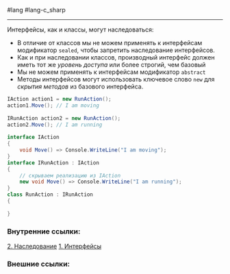 #lang #lang-c_sharp 

---
Интерфейсы, как и классы, могут наследоваться:
- В отличие от классов мы не можем применять к интерфейсам модификатор `sealed`, чтобы запретить наследование интерфейсов.
- Как и при наследовании классов, производный интерфейс должен иметь тот же *уровень доступа* или более строгий, чем базовый
- Мы не можем применять к интерфейсам модификатор `abstract`
- Методы интерфейсов могут использовать ключевое слово `new` для *скрытия методов* из базового интерфейса.

```csharp
IAction action1 = new RunAction();
action1.Move(); // I am moving
 
IRunAction action2 = new RunAction();
action2.Move(); // I am running
 
interface IAction
{
    void Move() => Console.WriteLine("I am moving");
}
interface IRunAction : IAction
{
    // скрываем реализацию из IAction
    new void Move() => Console.WriteLine("I am running");
}
class RunAction : IRunAction 
{ 
	
}
```

### Внутренние ссылки:
[2. Наследование](1.%20Languages/C-sharp/0.%20Введение/2.%20Классы%20и%20структуры/2.%20Наследование.md)
[1. Интерфейсы](1.%20Languages/C-sharp/0.%20Введение/3.%20Интерфейсы/1.%20Интерфейсы.md)

### Внешние ссылки: